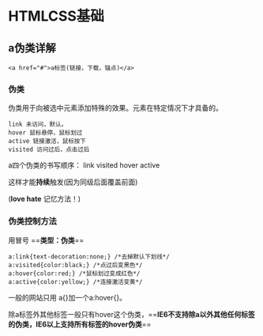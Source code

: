 # HTMLCSS基础
## a伪类详解

    <a href="#">a标签(链接，下载，锚点)</a>
    
### 伪类
伪类用于向被选中元素添加特殊的效果。元素在特定情况下才具备的。

    link 未访问，默认。
    hover 鼠标悬停，鼠标划过
    active 链接激活，鼠标按下
    visited 访问过后，点击过后
    
a四个伪类的书写顺序：
link visited hover active

这样才能**持续**触发(因为同级后面覆盖前面)

(**love hate** 记忆方法！)

### 伪类控制方法
用冒号 ==**类型：伪类**==

    a:link{text-decoration:none;} /*去掉默认下划线*/
    a:visited{color:black;} /*点过后变黑色*/
    a:hover{color:red;} /*鼠标划过变成红色*/
    a:active{color:yellow;} /*连接激活变黄*/
    
一般的网站只用 a{}加一个a:hover{}。

除a标签外其他标签一般只有hover这个伪类，==**IE6不支持除a以外其他任何标签的伪类，IE6以上支持所有标签的hover伪类**==